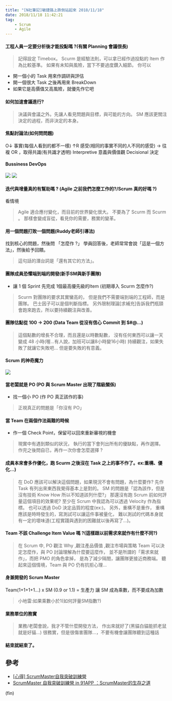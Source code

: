 ```yaml
---
title: "[N社筆記]敏捷路上跌倒站起來 2018/11/18"
date: 2018/11/18 11:42:21
tag:
    - Scrum
    - Agile
---
```


#### 工程人員一定要分析後才能投點嗎 ?(有關 Planning 會議很長)

> 記得設定 Timebox。
Scurm 是經驗法則，可以拿已經作過投點的 Item 作為比較基準。
如果有未知與風險，當下不要過度鑽入細節。
你可以
- 開一個小的 Task 用來作調研與評估
- 開一個很大 Task 之後再用來 BreakDown
- 如果它是高價值又高風險，就優先作它吧

#### 如何加速會議進行?

> 決議與會議之外。先讓人看見問題與目標，與可能的方向。
SM 應該更關注決定的過程，而非決定的本身。

#### 焦點討論法(如何問問題)

O↓ 事實(每個人看到的都不一樣)
↑R 感受(相同的事實不同的人不同的感受) → 往複 OR ，取得共識(有共識才透明)
Interpretive 意義與價值觀
Decisional 決定

#### Bussiness DevOps  
![](https://imgur.com/x0imNlo.jpg)
![](https://i.imgur.com/A04B5uG.jpg)

#### 迭代與增量真的有幫助嗎 ? (Agile 之前我們怎麼工作的?/Scrum 真的好嗎 ?)

看情境
> Agile 適合應付變化，而目前的世界變化很大。
不要為了 Scurm 而 Scurm 。
那樣會變成盲從，看見你的需要，務實的變革。

#### 用一個問題打敗一個問題(Ruddy老師引導法)

找到核心的問題，然後問 「怎麼作 ?」
學員回答後，老師常常會說「這是一個方法」，然後給予回饋。

> 這句話的潛台詞是「還有其它的方法」。

####  團隊成員恐懼端到端的開發(新手SM與新手團隊)
- 讓 1 個 Sprint 先完成 1個最高優先級的Item (初期導入 Scurm 怎麼作?)

> Scurm 對團隊的要求其實蠻高的，
但是我們不需要端到端的工程師，而是團隊。
巴士因子可以是個判斷指標。
另外限制理論[求補充]告訴我們瓶頸會跑來跑去，所以要持續觀注與改善。

#### 團隊估點從 100 → 200 (Data Team 從沒有信心 Commit 到 $#@...)

> 這個點數的增長不合理，而且還是以時數點數，
沒有任何東西可以讓一天變成 48 小時(喔…有人說，加班可以讓8小時變16小時)
持續觀注，如果失敗了就讓它失敗吧…
但是要失敗的有意義。


#### Scrum 的神奇魔力
![](https://i.imgur.com/T3BV4F3.png)

#### 當老闆就是 PO (PO 與 Scrum Master 出現了階級關係)
- 找一個小 PO (作 PO 真正該作的事)

> 正視真正的問題是「你沒有 PO」

#### 當 Team 在兩個作法兩難的時候
- 作一個 Check Point，保留可以回來重新審視的機會

> 現實中有遇到類似的狀況，
執行的當下會列出所有的優缺點，再作選擇。
作完之後問自已，再作一次你會怎麼選擇 ?

#### 成員本來會多作優化，跑 Scurm 之後沒在 Task 之上的事不作了。ex:重構、優化…)

> 在 DoD 應該可以解決這個問題，如果現況不會有問題，為什麼要作?
先作 Task 有列出來東西我覺得基本上是對的。
SM 的問題是「認為該作，但是沒有技術 Know How 所以不知道該列什麼?」
那還沒有跑 Scrum 前如何評量這個項目的效果呢?
至少在 Scrum 中我認為可以透過 Velocity 作為指標。
也可以透過 DoD 決定品質的程度(ex:)。
另外，重構不是重作，
重構應該是時時發生的，寫測試可以讓這件事被量化， 
難以測試的代碼本身就有一定的壞味道(工程實踐與遇到的困難就以後再寫了…)。

#### Team 不該 Challenge Item Value 嗎 ?(這樣跟以前需求來就作有什麼不同?)

> 在 Scrum 中,
PO 觀注 Why ,觀注產品價值 ,觀注市場與策略
Team 可以決定怎麼作，與 PO 討論理解為什麼要這麼作，
並不是所謂的「需求來就作」，而把 PMO 的角色拿掉，
是為了減少隔閤，讓團隊更接近商務端。
聽起來這個情境，Team 與 PO 仍有抗拒心理...


#### 身兼開發的 Scrum Master

Team(1+1+1+1...) x SM (0.9 or 1.1) = 生產力
讓 SM 成為乘數，而不要成為加數

> 小地雷:如果乘數小於1(如何評量SM指數?)

#### 業務單位的務實

> 業務/老闆會說，我才不管什麼開發方法，
作出來就好了(黑貓白貓能抓老鼠就是好貓...)
很務實，但是很傷害團隊…，不要有機會讓團隊聽到這種話

#### 結束就結束了。

## 參考
- [[心得] ScrumMaster自我突破訓練營](https://medium.com/terryisbloggingonagile/%E5%BF%83%E5%BE%97-scrummaster%E8%87%AA%E6%88%91%E7%AA%81%E7%A0%B4%E8%A8%93%E7%B7%B4%E7%87%9F-3ce6f7c8c6)
- [ScrumMaster 自我突破訓練營 in 91APP ：ScrumMaster的生存之道](https://medium.com/@imfufu/scrummaster-%E8%87%AA%E6%88%91%E7%AA%81%E7%A0%B4%E8%A8%93%E7%B7%B4%E7%87%9F-in-91app-scrummaster%E7%9A%84%E7%94%9F%E5%AD%98%E4%B9%8B%E9%81%93-678f0774d967)

(fin)